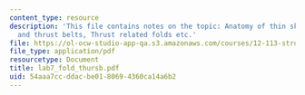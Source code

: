 ```yaml
---
content_type: resource
description: 'This file contains notes on the topic: Anatomy of thin skinned fold
  and thrust belts, Thrust related folds etc.'
file: https://ol-ocw-studio-app-qa.s3.amazonaws.com/courses/12-113-structural-geology-fall-2005/54aaa7ccddacbe0180694360ca14a6b2_lab7_fold_thursb.pdf
file_type: application/pdf
resourcetype: Document
title: lab7_fold_thursb.pdf
uid: 54aaa7cc-ddac-be01-8069-4360ca14a6b2
---
```


